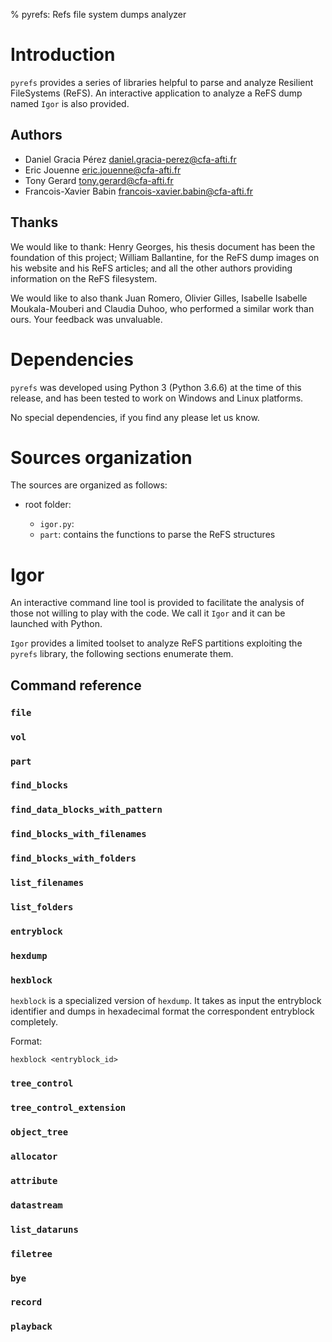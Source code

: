 % pyrefs: Refs file system dumps analyzer

# Introduction

`pyrefs` provides a series of libraries helpful to parse and analyze Resilient
FileSystems (ReFS).
An interactive application to analyze a ReFS dump named `Igor` is also
provided.

## Authors

 - Daniel Gracia Pérez <daniel.gracia-perez@cfa-afti.fr>
 - Eric Jouenne <eric.jouenne@cfa-afti.fr>
 - Tony Gerard <tony.gerard@cfa-afti.fr>
 - Francois-Xavier Babin <francois-xavier.babin@cfa-afti.fr>

## Thanks

We would like to thank: Henry Georges, his thesis document has been the
foundation of this project; William Ballantine, for the ReFS dump images on his
website and his ReFS articles; and all the other authors providing information
on the ReFS filesystem.

We would like to also thank Juan Romero, Olivier Gilles, Isabelle Isabelle
Moukala-Mouberi and Claudia Duhoo, who performed a similar work than ours.
Your feedback was unvaluable.

# Dependencies

`pyrefs` was developed using Python 3 (Python 3.6.6) at the time of this
release, and has been tested to work on Windows and Linux platforms.

No special dependencies, if you find any please let us know.

# Sources organization

The sources are organized as follows:

 - root folder:

   - `igor.py`:
   - `part`: contains the functions to parse the ReFS structures

# Igor

An interactive command line tool is provided to facilitate the analysis of
those not willing to play with the code.
We call it `Igor` and it can be launched with Python.

`Igor` provides a limited toolset to analyze ReFS partitions exploiting the
`pyrefs` library, the following sections enumerate them.

## Command reference

### `file`

### `vol`

### `part`

### `find_blocks`

### `find_data_blocks_with_pattern`

### `find_blocks_with_filenames`

### `find_blocks_with_folders`

### `list_filenames`

### `list_folders`

### `entryblock`

### `hexdump`

### `hexblock`

`hexblock` is a specialized version of `hexdump`.
It takes as input the entryblock identifier and dumps in hexadecimal format the
correspondent entryblock completely.

Format:
```
hexblock <entryblock_id>
```

### `tree_control`

### `tree_control_extension`

### `object_tree`

### `allocator`

### `attribute`

### `datastream`

### `list_dataruns`

### `filetree`

### `bye`

### `record`

### `playback`
